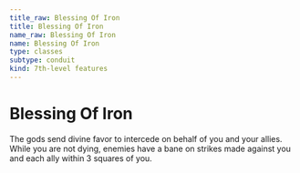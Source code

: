 ```yaml
---
title_raw: Blessing Of Iron
title: Blessing Of Iron
name_raw: Blessing Of Iron
name: Blessing Of Iron
type: classes
subtype: conduit
kind: 7th-level features
---
```


# Blessing Of Iron

The gods send divine favor to intercede on behalf of you and your allies. While you are not dying, enemies have a bane on strikes made against you and each ally within 3 squares of you.
